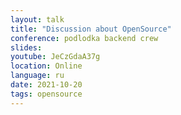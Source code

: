 ```yaml
---
layout: talk
title: "Discussion about OpenSource"
conference: podlodka backend crew
slides:
youtube: JeCzGdaA37g
location: Online
language: ru
date: 2021-10-20
tags: opensource
---
```

